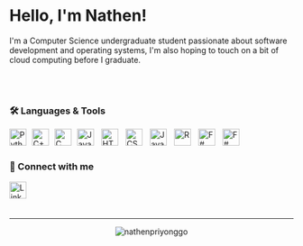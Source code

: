# Hello, I'm Nathen!

I'm a Computer Science undergraduate student passionate about software development and operating systems, I'm also hoping to touch on a bit of cloud computing before I graduate.


<br><br>

### 🛠️ Languages & Tools
<a href="https://en.wikipedia.org/wiki/Python_(programming_language)" target="_blank">
  <img align="left" alt="Python" width="30px" style="margin-right:10px;" src="https://cdn.jsdelivr.net/gh/devicons/devicon/icons/python/python-original.svg" />
</a>
<a href="https://en.wikipedia.org/wiki/C%2B%2B" target="_blank">
  <img align="left" alt="C++" width="30px" style="margin-right:10px;" src="https://cdn.jsdelivr.net/gh/devicons/devicon/icons/cplusplus/cplusplus-original.svg" />
</a>
<a href="https://en.wikipedia.org/wiki/C_(programming_language)" target="_blank">
  <img align="left" alt="C" width="30px" style="margin-right:10px;" src="https://cdn.jsdelivr.net/gh/devicons/devicon@latest/icons/c/c-original.svg" />
</a>
<a href="https://en.wikipedia.org/wiki/Java_(programming_language)" target="_blank">
  <img align="left" alt="Java" width="30px" style="padding-right:10px;" src='https://cdn.jsdelivr.net/gh/devicons/devicon@latest/icons/java/java-original.svg' />
</a>
<a href="https://en.wikipedia.org/wiki/HTML" target="_blank">
  <img align="left" alt="HTML" width="30px" style="padding-right:10px;" src="https://cdn.jsdelivr.net/gh/devicons/devicon/icons/html5/html5-plain.svg" />
</a>
<a href="https://en.wikipedia.org/wiki/CSS" target="_blank">
  <img align="left" alt="CSS" width="30px" style="padding-right:10px;" src="https://cdn.jsdelivr.net/gh/devicons/devicon/icons/css3/css3-plain.svg" />
</a>
<a href="https://en.wikipedia.org/wiki/JavaScript" target="_blank">
  <img align="left" alt="JavaScript" width="30px" style="padding-right:10px;" src="https://cdn.jsdelivr.net/gh/devicons/devicon/icons/javascript/javascript-original.svg" />
</a>
<a href="https://en.wikipedia.org/wiki/R_(programming_language)" target="_blank">
  <img align="left" alt="R" width="30px" style="padding-right:10px;" src="https://cdn.jsdelivr.net/gh/devicons/devicon@latest/icons/r/r-original.svg" />
</a>
<a href="https://en.wikipedia.org/wiki/Visual_Basic_(.NET)" target="_blank">
  <img align="left" alt="F#" width="30px" style="padding-right:10px;" src="https://cdn.jsdelivr.net/gh/devicons/devicon@latest/icons/visualbasic/visualbasic-original.svg" />
</a>
<a href="https://en.wikipedia.org/wiki/F_Sharp_(programming_language)/" target="_blank">
  <img align="left" alt="F#" width="30px" style="padding-right:10px;" src="https://cdn.jsdelivr.net/gh/devicons/devicon@latest/icons/fsharp/fsharp-original.svg" />
</a>




<br>
<br>

### 💬 Connect with me
<a href="https://www.linkedin.com/in/npriyo" target="_blank">
  <img align="left" alt="LinkedIn" width="30px" style="padding-right:10px;" src="https://cdn.jsdelivr.net/gh/devicons/devicon@latest/icons/linkedin/linkedin-original.svg" />
</a>

<br>
<br>
<br>

---
<p align="center"> <img src="https://komarev.com/ghpvc/?username=nathenpriyonggo&label=Profile%20views&color=0e75b6&style=flat" alt="nathenpriyonggo" /> </p>
